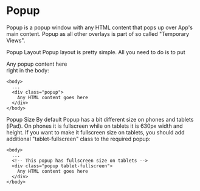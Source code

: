 # Popup

Popup is a popup window with any HTML content that pops up over App's main content. Popup as all other overlays is part of so called "Temporary Views".

Popup Layout
Popup layout is pretty simple. All you need to do is to put <div class="popup"> Any popup content here </div> right in the body:

```
<body>
  ...
  <div class="popup">
    Any HTML content goes here
  </div>
</body>            
```

Popup Size
By default Popup has a bit different size on phones and tablets (iPad). On phones it is fullscreen while on tablets it is 630px width and height. If you want to make it fullscreen size on tablets, you should add additional "tablet-fullscreen" class to the required popup:

``` 
<body>
  ...
  <!-- This popup has fullscreen size on tablets -->
  <div class="popup tablet-fullscreen">
    Any HTML content goes here
  </div>
</body> 
  ```